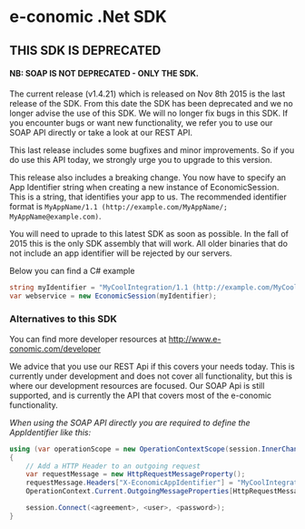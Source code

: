 # e-conomic .Net SDK
## THIS SDK IS DEPRECATED 
#### NB: SOAP IS NOT DEPRECATED - ONLY THE SDK.

The current release (v1.4.21) which is released on Nov 8th 2015 is the last release of the SDK. From this date the SDK has been deprecated and we no longer advise the use of this SDK. We will no longer fix bugs in this SDK. If you encounter bugs or want new functionality, we refer you to use our SOAP API directly or take a look at our REST API.

This last release includes some bugfixes and minor improvements. So if you do use this API today, we strongly urge you to upgrade to this version.

This release also includes a breaking change. You now have to specify an App Identifier string when creating a new instance of EconomicSession. This is a string, that identifies your app to us. The recommended identifier format is `MyAppName/1.1 (http://example.com/MyAppName/; MyAppName@example.com)`.

You will need to uprade to this latest SDK as soon as possible. In the fall of 2015 this is the only SDK assembly that will work. All older binaries that do not include an app identifier will be rejected by our servers.

Below you can find a C# example
```C#
string myIdentifier = "MyCoolIntegration/1.1 (http://example.com/MyCoolIntegration/; MyCoolIntegration@example.com) BasedOnSuperLib/1.4";
var webservice = new EconomicSession(myIdentifier);
```

### Alternatives to this SDK

You can find more developer resources at http://www.e-conomic.com/developer

We advice that you use our REST Api if this covers your needs today. This is currently under development and does not cover all functionality, but this is where our development resources are focused. Our SOAP Api is still supported, and is currently the API that covers most of the e-conomic functionality.

_When using the SOAP API directly you are required to define the AppIdentifier like this:_
```C#
using (var operationScope = new OperationContextScope(session.InnerChannel))
{
    // Add a HTTP Header to an outgoing request
    var requestMessage = new HttpRequestMessageProperty();
    requestMessage.Headers["X-EconomicAppIdentifier"] = "MyCoolIntegration/1.1 (http://example.com/MyCoolIntegration/; MyCoolIntegration@example.com) BasedOnSuperLib/1.4";
    OperationContext.Current.OutgoingMessageProperties[HttpRequestMessageProperty.Name] = requestMessage;

    session.Connect(<agreement>, <user>, <password>);
}
```
